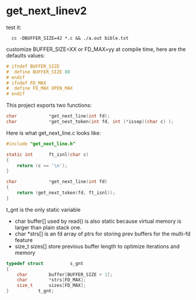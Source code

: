 # get_next_linev2


test it:
```shell
  cc -DBUFFER_SIZE=42 *.c && ./a.out bible.txt
```

customize BUFFER_SIZE=XX or FD_MAX=yy at compile time, here are the defaults values:
```C
# ifndef BUFFER_SIZE
#  define BUFFER_SIZE 80
# endif
# ifndef FD_MAX
#  define FD_MAX OPEN_MAX
# endif
```

This project exports two functions:
```C
char			*get_next_line(int fd);
char			*get_next_token(int fd, int (*issep)(char c) );
```

Here is what get_next_line.c looks like:
```C
#include "get_next_line.h"

static int 		ft_isnl(char c)
{
	return (c == '\n');
}

char			*get_next_line(int fd)
{
	return (get_next_token(fd, ft_isnl));
}
```

t_gnt is the only static variable
- char buffer[] used by read() is also static because virtual memory is larger than plain stack one.
- char *strs[] is an fd array of ptrs for storing prev buffers for the multi-fd feature
- size_t sizes[] store previous buffer length to optimize iterations and memory
```C
typedef struct          s_gnt
{
	char		buffer[BUFFER_SIZE + 1];
	char		*strs[FD_MAX];
	size_t 		sizes[FD_MAX];
}			t_gnt;
```


